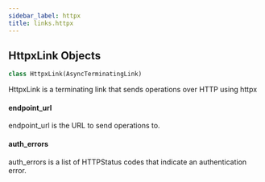 ```yaml
---
sidebar_label: httpx
title: links.httpx
---
```


## HttpxLink Objects

```python
class HttpxLink(AsyncTerminatingLink)
```

HttpxLink is a terminating link that sends operations over HTTP using httpx

#### endpoint\_url

endpoint_url is the URL to send operations to.

#### auth\_errors

auth_errors is a list of HTTPStatus codes that indicate an authentication error.

